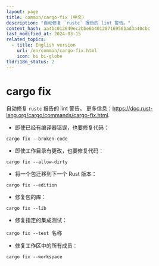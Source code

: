 ```yaml
---
layout: page
title: common/cargo-fix (中文)
description: "自动修复 `rustc` 报告的 lint 警告。"
content_hash: aa4bc012649ec2bbe6b40128716956bad3a40cbc
last_modified_at: 2024-03-15
related_topics:
  - title: English version
    url: /en/common/cargo-fix.html
    icon: bi bi-globe
tldri18n_status: 2
---
```

# cargo fix

自动修复 `rustc` 报告的 lint 警告。
更多信息：<https://doc.rust-lang.org/cargo/commands/cargo-fix.html>.

- 即使已经有编译器错误，也要修复代码：

`cargo fix --broken-code`

- 即使工作目录有更改，也要修复代码：

`cargo fix --allow-dirty`

- 将一个包迁移到下一个 Rust 版本：

`cargo fix --edition`

- 修复包的库：

`cargo fix --lib`

- 修复指定的集成测试：

`cargo fix --test `<span class="tldr-var badge badge-pill bg-dark-lm bg-white-dm text-white-lm text-dark-dm font-weight-bold">名称</span>

- 修复工作区中的所有成员：

`cargo fix --workspace`
